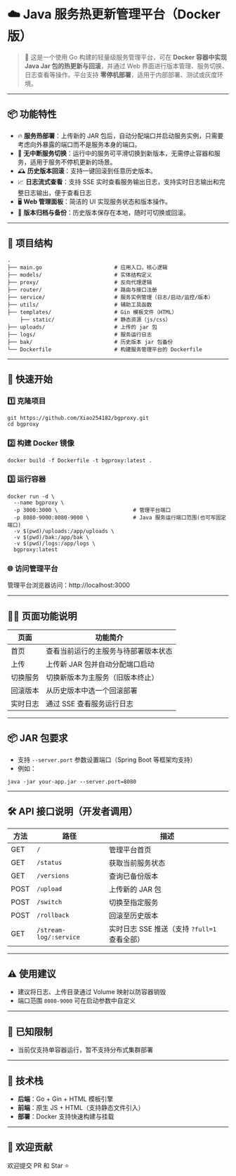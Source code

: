 # ☁️ Java 服务热更新管理平台（Docker 版）

> 🧩 这是一个使用 Go 构建的轻量级服务管理平台，可在 **Docker 容器中实现 Java Jar 包的热更新与回滚**，并通过 Web 界面进行版本管理、服务切换、日志查看等操作。平台支持 **零停机部署**，适用于内部部署、测试或灰度环境。

---

## 📦 功能特性

- 🔥 **服务热部署**：上传新的 JAR 包后，自动分配端口并启动服务实例，只需要考虑向外暴露的端口而不是服务本身的端口。
- 🔁 **无中断服务切换**：运行中的服务可平滑切换到新版本，无需停止容器和服务，适用于服务不停机更新的场景。
- 🕰 **历史版本回滚**：支持一键回滚到任意历史版本。
- 📈 **日志流式查看**：支持 SSE 实时查看服务输出日志，支持实时日志输出和完整日志输出，便于查看日志
- 🖥 **Web 管理面板**：简洁的 UI 实现服务状态和版本操作。
- 📁 **版本归档与备份**：历史版本保存在本地，随时可切换或回滚。

---

## 🧱 项目结构

```shell
.
├── main.go                       # 应用入口，核心逻辑 
├── models/                       # 实体结构定义 
├── proxy/                        # 反向代理逻辑 
├── router/                       # 路由与接口注册 
├── service/                      # 服务实例管理（日志/启动/监控/版本） 
├── utils/                        # 辅助工具函数 
├── templates/                    # Gin 模板文件（HTML） 
    ├── static/                   # 静态资源（js/css） 
├── uploads/                      # 上传的 jar 包
├── logs/                         # 服务运行日志 
├── bak/                          # 历史版本 jar 包备份 
└── Dockerfile                    # 构建服务管理平台的 Dockerfile
```

------

## 🚀 快速开始

### 1️⃣ 克隆项目

```shell
git https://github.com/Xiao254182/bgproxy.git
cd bgproxy
```

### 2️⃣ 构建 Docker 镜像

```shell
docker build -f Dockerfile -t bgproxy:latest .
```

### 3️⃣ 运行容器

```shell
docker run -d \
  --name bgproxy \
  -p 3000:3000 \                        # 管理平台端口
  -p 8080-9000:8080-9000 \              # Java 服务运行端口范围(也可写固定端口)
  -v $(pwd)/uploads:/app/uploads \
  -v $(pwd)/bak:/app/bak \
  -v $(pwd)/logs:/app/logs \
  bgproxy:latest
```

### 🌐 访问管理平台

管理平台浏览器访问：http://localhost:3000

------

## 🧑‍💻 页面功能说明

| 页面     | 功能简介                             |
| -------- | ------------------------------------ |
| 首页     | 查看当前运行的主服务与待部署版本状态 |
| 上传     | 上传新 JAR 包并自动分配端口启动      |
| 切换服务 | 切换新版本为主服务（旧版本终止）     |
| 回滚版本 | 从历史版本中选一个回滚部署           |
| 实时日志 | 通过 SSE 查看服务运行日志            |

------

## 📦 JAR 包要求

- 支持 `--server.port` 参数设置端口（Spring Boot 等框架均支持）
- 例如：

```shell
java -jar your-app.jar --server.port=8080
```

------

## 🛠 API 接口说明（开发者调用）

| 方法 | 路径                   | 描述                                         |
| ---- | ---------------------- | -------------------------------------------- |
| GET  | `/`                    | 管理平台首页                                 |
| GET  | `/status`              | 获取当前服务状态                             |
| GET  | `/versions`            | 查询已备份版本                               |
| POST | `/upload`              | 上传新的 JAR 包                              |
| POST | `/switch`              | 切换至指定服务                               |
| POST | `/rollback`            | 回滚至历史版本                               |
| GET  | `/stream-log/:service` | 实时日志 SSE 推送（支持 `?full=1` 查看全部） |

------
## ⚠️ 使用建议
- 建议将日志、上传目录通过 Volume 映射以防容器销毁
- 端口范围 `8080-9000` 可在启动参数中自定义

------

## 🚧 已知限制

- 当前仅支持单容器运行，暂不支持分布式集群部署
------

## 🧰 技术栈

- **后端**：Go + Gin + HTML 模板引擎
- **前端**：原生 JS + HTML（支持静态文件引入）
- **部署**：Docker 支持快速构建与挂载

------
## 🤝 欢迎贡献

欢迎提交 PR 和 Star ⭐️